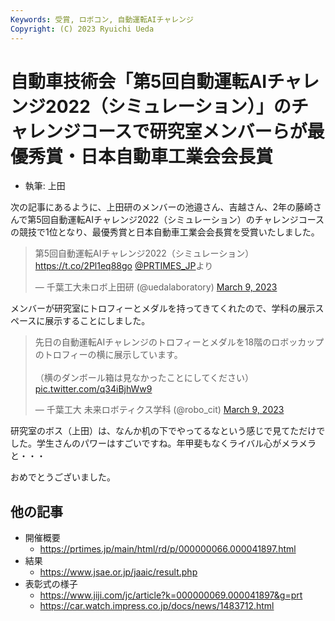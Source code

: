 ```yaml
---
Keywords: 受賞, ロボコン, 自動運転AIチャレンジ
Copyright: (C) 2023 Ryuichi Ueda
---
```


# 自動車技術会「第5回自動運転AIチャレンジ2022（シミュレーション）」のチャレンジコースで研究室メンバーらが最優秀賞・日本自動車工業会会長賞

* 執筆: 上田

次の記事にあるように、上田研のメンバーの池邉さん、吉越さん、2年の藤崎さんで第5回自動運転AIチャレンジ2022（シミュレーション）のチャレンジコースの競技で1位となり、最優秀賞と日本自動車工業会会長賞を受賞いたしました。

<blockquote class="twitter-tweet" data-partner="tweetdeck"><p lang="ja" dir="ltr">第5回自動運転AIチャレンジ2022（シミュレーション） <a href="https://t.co/2Pl1eq88go">https://t.co/2Pl1eq88go</a> <a href="https://twitter.com/PRTIMES_JP?ref_src=twsrc%5Etfw">@PRTIMES_JP</a>より</p>&mdash; 千葉工大未ロボ上田研 (@uedalaboratory) <a href="https://twitter.com/uedalaboratory/status/1633644296405676033?ref_src=twsrc%5Etfw">March 9, 2023</a></blockquote>
<script async src="https://platform.twitter.com/widgets.js" charset="utf-8"></script>

メンバーが研究室にトロフィーとメダルを持ってきてくれたので、学科の展示スペースに展示することにしました。

<blockquote class="twitter-tweet" data-partner="tweetdeck"><p lang="ja" dir="ltr">先日の自動運転AIチャレンジのトロフィーとメダルを18階のロボッカップのトロフィーの横に展示しています。<br><br>（横のダンボール箱は見なかったことにしてください） <a href="https://t.co/q34iBjhWw9">pic.twitter.com/q34iBjhWw9</a></p>&mdash; 千葉工大 未来ロボティクス学科 (@robo_cit) <a href="https://twitter.com/robo_cit/status/1633647263858982912?ref_src=twsrc%5Etfw">March 9, 2023</a></blockquote>
<script async src="https://platform.twitter.com/widgets.js" charset="utf-8"></script>

研究室のボス（上田）は、なんか机の下でやってるなという感じで見てただけでした。学生さんのパワーはすごいですね。年甲斐もなくライバル心がメラメラと・・・


おめでとうございました。

## 他の記事

* 開催概要
    * https://prtimes.jp/main/html/rd/p/000000066.000041897.html
* 結果
    * https://www.jsae.or.jp/jaaic/result.php
* 表彰式の様子
    * https://www.jiji.com/jc/article?k=000000069.000041897&g=prt
    * https://car.watch.impress.co.jp/docs/news/1483712.html

